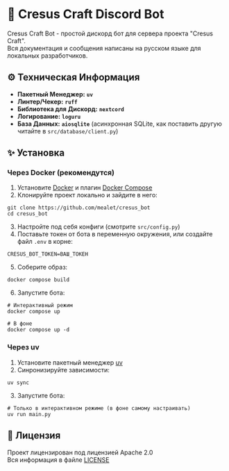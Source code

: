 # 📑 Cresus Craft Discord Bot
Cresus Craft Bot - простой дискорд бот для сервера проекта "Cresus Craft". <br/>
Вся документация и сообщения написаны на русском языке для локальных разработчиков.

## ⚙️ Техническая Информация
- **Пакетный Менеджер:** **`uv`**
- **Линтер/Чекер:** **`ruff`**
- **Библиотека для Дискорд:** **`nextcord`**
- **Логирование:** **`loguru`**
- **База Данных:** **`aiosqlite`** (асинхронная SQLite, как поставить другую читайте в `src/database/client.py`)

## ✨ Установка
### Через Docker (рекомендутся)
1. Установите [Docker](https://www.docker.com/) и плагин [Docker Compose](https://docs.docker.com/compose/install/)
2. Клонируйте проект локально и зайдите в него:
```command
git clone https://github.com/mealet/cresus_bot
cd cresus_bot
```
3. Настройте под себя конфиги (смотрите `src/config.py`)
4. Поставьте токен от бота в переменную окружения, или создайте файл `.env` в корне:
```env
CRESUS_BOT_TOKEN=ВАШ_ТОКЕН
```
5. Соберите образ:
```command
docker compose build
```
6. Запустите бота:
```command
# Интерактивный режим
docker compose up

# В фоне
docker compose up -d
```

### Через uv
1. Установите пакетный менеджер [uv](https://docs.astral.sh/uv/)
2. Синронизируйте зависимости:
```command
uv sync
```
3. Запустите бота:
```command
# Только в интерактивном режиме (в фоне самому настраивать)
uv run main.py
```

## 👮 Лицензия
Проект лицензирован под лицензией Apache 2.0 <br/>
Вся информация в файле [LICENSE](LICENSE)
